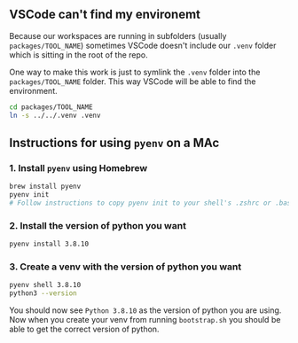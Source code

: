 ## VSCode can't find my environemt

Because our workspaces are running in subfolders (usually `packages/TOOL_NAME`) sometimes VSCode doesn't include our `.venv` folder which is sitting in the root of the repo.

One way to make this work is just to symlink the `.venv` folder into the `packages/TOOL_NAME` folder. This way VSCode will be able to find the environment.

```bash
cd packages/TOOL_NAME
ln -s ../../.venv .venv
```

## Instructions for using `pyenv` on a MAc

### 1. Install `pyenv` using Homebrew
```bash
brew install pyenv
pyenv init
# Follow instructions to copy pyenv init to your shell's .zshrc or .bashrc
```

### 2. Install the version of python you want

```bash
pyenv install 3.8.10
```

### 3. Create a venv with the version of python you want

```bash
pyenv shell 3.8.10
python3 --version
```

You should now see `Python 3.8.10` as the version of python you are using. Now when you create your venv from running `bootstrap.sh` you should be able to get the correct version of python.